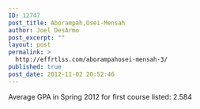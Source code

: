 ```yaml
---
ID: 12747
post_title: Aborampah,Osei-Mensah
author: Joel DesArmo
post_excerpt: ""
layout: post
permalink: >
  http://effrtlss.com/aborampahosei-mensah-3/
published: true
post_date: 2012-11-02 20:52:46
---
```

<p>Average GPA in Spring 2012 for first course listed: 2.584</p>